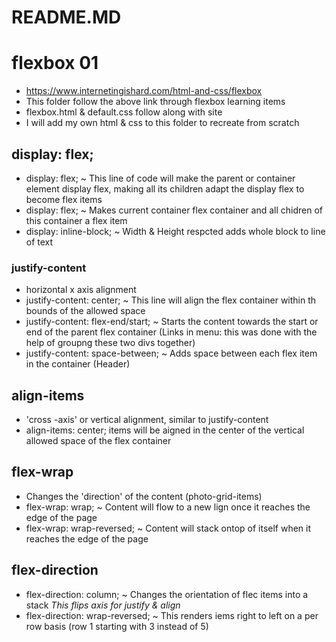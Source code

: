 # README.MD

# flexbox 01
 - https://www.internetingishard.com/html-and-css/flexbox
 - This folder follow the above link through flexbox learning items
 - flexbox.html & default.css follow along with site 
 - I will add my own html & css to this folder to recreate from scratch 
 

## display: flex;

- display: flex; ~ This line of code will make the parent or 
container element display flex, making all its children
adapt the display flex to become flex items
- display: flex; ~ Makes current container flex container and all chidren of this container a flex item
- display: inline-block; ~ Width & Height respcted adds whole block to line of text

### justify-content
- horizontal x axis alignment 
- justify-content: center; ~ This line will align the flex container within th bounds of the allowed space
- justify-content: flex-end/start; ~ Starts the content towards the start or end of the parent flex container (Links in menu: this was done with the help of groupng these two divs together)
- justify-content: space-between; ~ Adds space between each flex item in the container (Header)

## align-items
- 'cross -axis' or vertical alignment, similar to justify-content
- align-items: center; items will be aigned in the center of the vertical allowed space of the flex container

## flex-wrap
- Changes the 'direction' of the content (photo-grid-items)
- flex-wrap: wrap; ~ Content will flow to a new lign once it reaches the edge of the page
- flex-wrap: wrap-reversed; ~ Content will stack ontop of itself when it reaches the edge of the page

## flex-direction
- flex-direction: column; ~ Changes the orientation of flec items into a stack *This flips axis for justify & align*
- flex-direction: wrap-reversed; ~ This renders iems right to left on a per row basis (row 1 starting with 3 instead of 5)